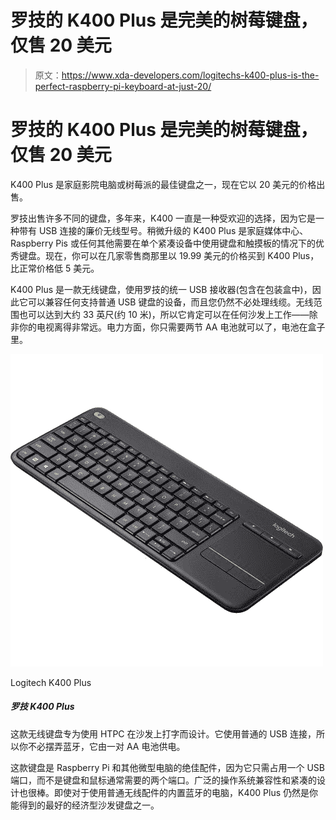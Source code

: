 # 罗技的 K400 Plus 是完美的树莓键盘，仅售 20 美元

> 原文：<https://www.xda-developers.com/logitechs-k400-plus-is-the-perfect-raspberry-pi-keyboard-at-just-20/>

# 罗技的 K400 Plus 是完美的树莓键盘，仅售 20 美元

K400 Plus 是家庭影院电脑或树莓派的最佳键盘之一，现在它以 20 美元的价格出售。

罗技出售许多不同的键盘，多年来，K400 一直是一种受欢迎的选择，因为它是一种带有 USB 连接的廉价无线型号。稍微升级的 K400 Plus 是家庭媒体中心、Raspberry Pis 或任何其他需要在单个紧凑设备中使用键盘和触摸板的情况下的优秀键盘。现在，你可以在几家零售商那里以 19.99 美元的价格买到 K400 Plus，比正常价格低 5 美元。

K400 Plus 是一款无线键盘，使用罗技的统一 USB 接收器(包含在包装盒中)，因此它可以兼容任何支持普通 USB 键盘的设备，而且您仍然不必处理线缆。无线范围也可以达到大约 33 英尺(约 10 米)，所以它肯定可以在任何沙发上工作——除非你的电视离得非常远。电力方面，你只需要两节 AA 电池就可以了，电池在盒子里。

 <picture>![This budget wireless keyboard is on sale for $18, a savings of $7 from the usual price.](img/fe553f6dfb2d51b34a4fda1217e6985a.png)</picture> 

Logitech K400 Plus

##### 罗技 K400 Plus

这款无线键盘专为使用 HTPC 在沙发上打字而设计。它使用普通的 USB 连接，所以你不必摆弄蓝牙，它由一对 AA 电池供电。

这款键盘是 Raspberry Pi 和其他微型电脑的绝佳配件，因为它只需占用一个 USB 端口，而不是键盘和鼠标通常需要的两个端口。广泛的操作系统兼容性和紧凑的设计也很棒。即使对于使用普通无线配件的内置蓝牙的电脑，K400 Plus 仍然是你能得到的最好的经济型沙发键盘之一。